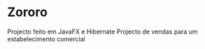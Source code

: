 # Zororo

Projecto feito em JavaFX e Hibernate 
Projecto de vendas para um estabelecimento comercial
